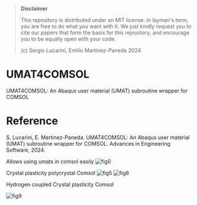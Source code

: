 > **Disclaimer**
> 
> This repository is distributed under an MIT license. In layman's term, you are free to do what you want with it. We just kindly request you to cite our papers that form the basis for this repository, and encourage you to be equally open with your code.
> 
> (c) Sergio Lucarini, Emilio Martinez-Paneda 2024
# UMAT4COMSOL
UMAT4COMSOL: An Abaqus user material (UMAT) subroutine wrapper for COMSOL
# Reference
S. Lucarini, E. Martinez-Paneda. UMAT4COMSOL: An Abaqus user material (UMAT) subroutine wrapper for COMSOL. Advances in Engineering Software, 2024.


Allows using umats in comsol easily
![fig0](https://github.com/sergiolucarini/UMAT4COMSOL/assets/35807641/8b7c553d-d9bc-4e77-827e-3477687ab032)


Crystal plasticity polycrystal Comsol
![fig5](https://github.com/sergiolucarini/UMAT4COMSOL/assets/35807641/1b029eb9-e530-461d-bb64-b7885a617f70)
![fig6](https://github.com/sergiolucarini/UMAT4COMSOL/assets/35807641/80bc4935-907f-4a1e-a844-9538ac807330)


Hydrogen coupled Crystal plasticity Comsol

![fig9](https://github.com/sergiolucarini/UMAT4COMSOL/assets/35807641/941aa5d7-cfee-451e-a021-a9dbca47ca99)

